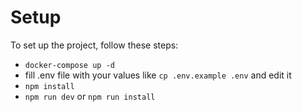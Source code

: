 # Setup

To set up the project, follow these steps:

- `docker-compose up -d`
- fill .env file with your values like `cp .env.example .env` and edit it
- `npm install`
- `npm run dev` or `npm run install`
